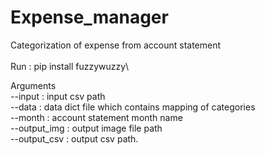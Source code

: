 # Expense_manager
Categorization of expense from account statement\
\
Run : pip install fuzzywuzzy\ 
  
Arguments\
--input : input csv path\
--data : data dict file which contains mapping of categories\
--month : account statement month name\
--output_img : output image file path\
--output_csv : output csv path. 

